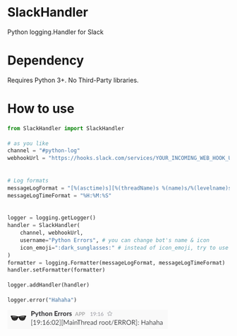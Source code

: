 # SlackHandler
Python logging.Handler for Slack

# Dependency
Requires Python 3+. No Third-Party libraries.

# How to use
```python
from SlackHandler import SlackHandler

# as you like
channel = "#python-log"
webhookUrl = "https://hooks.slack.com/services/YOUR_INCOMING_WEB_HOOK_URL_HERE"


# Log formats
messageLogFormat = "[%(asctime)s][%(threadName)s %(name)s/%(levelname)s]: %(message)s"
messageLogTimeFormat = "%H:%M:%S"


logger = logging.getLogger()
handler = SlackHandler(
    channel, webhookUrl,
    username="Python Errors", # you can change bot's name & icon
    icon_emoji=":dark_sunglasses:" # instead of icon_emoji, try to use icon_url
)
formatter = logging.Formatter(messageLogFormat, messageLogTimeFormat)
handler.setFormatter(formatter)

logger.addHandler(handler)

logger.error("Hahaha")
```

<img src="https://raw.githubusercontent.com/SlashNephy/SlackHandler/master/slack.png">

